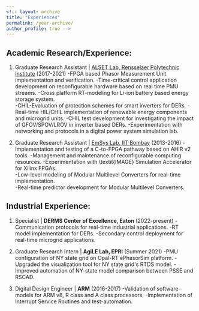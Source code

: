```yaml
---
<!-- layout: archive
title: "Experiences"
permalink: /year-archive/
author_profile: true -->
---
```



## Academic Research/Experience:

1. Graduate Research Assistant | [ALSET Lab, Rensselaer Polytechnic Institute](https://alsetlab.github.io/) (2017-2021)
  -FPGA based Phasor Measurement Unit implementation and verification. 
  -Time-critical control application development on reconfigurable hardware based on real time PMU streams. 
  -Cross platform RT-modeling for Li-ion battery based energy storage system.  
  -CHIL-Evaluation of protection schemes for smart inverters for DERs. 
  -Real-time HIL/CHIL implementation of renewable energy components and microgrid units. 
  -CHIL test development for investigating the impact of GFOV/SPOV/LROV in inverter based DERs.
  -Experimentation with networking and protocols in a digital power system simulation lab. 
  
2. Graduate Research Assistant | [EmSys Lab, IIT Bombay](https://www.ee.iitb.ac.in/web/research/labs/emsys) (2013-2016)
  -Implementation and testing of a C-to-FPGA pathway based on AHIR v2 tools.
  -Management and maintenance of reconfigurable computing resources. 
  -Experimentation with \textit{IMAGE} Simulation Accelerator for Xilinx FPGAs.   
  -Low-level modeling of Modular Multilevel Converters for real-time implementation.  
  -Real-time predictor development for Modular Multilevel Converters.

## Industrial Experience: 

1. Specialist | **DERMS Center of Excellence, Eaton** (2022-present)
  -Communication protocols for real-time industrial applications. 
  -RT model implementation for DERs. 
  -Secondary control deployment for real-time microgrid applications.
  
2. Graduate Research Intern | **AgiLE Lab, EPRI** (Summer 2021)
  -PMU configuration of NY state grid on Opal-RT ePhasorSim platform. 
  -Upgraded the visualization tool for NY state grid's RTDS model. 
  -Improved automation of NY-state model comparison between PSSE and RSCAD. 
  
3. Digital Design Engineer | **ARM** (2016-2017)
  -Validation of software-models for ARM v8, R class and A class processors. 
  -Implementation of Interrupt Service Routines and test-automation. 

